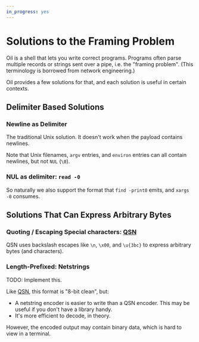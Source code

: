 ```yaml
---
in_progress: yes
---
```


Solutions to the Framing Problem
================================

Oil is a shell that lets you write correct programs.  Programs often parse
multiple records or strings sent over a pipe, i.e. the "framing problem".
(This terminology is borrowed from network engineering.)

Oil provides a few solutions for that, and each solution is useful in certain
contexts.

<div id="toc">
</div>

## Delimiter Based Solutions

### Newline as Delimiter

The traditional Unix solution.  It doesn't work when the payload contains
newlines.

Note that Unix filenames, `argv` entries, and `environ` entries can all
contain newlines, but not `NUL` (`\0`).

### NUL as delimiter: `read -0`

So naturally we also support the format that `find -print0` emits, and
`xargs -0` consumes.

## Solutions That Can Express Arbitrary Bytes

### Quoting / Escaping Special characters: [QSN][]

QSN uses backslash escapes like `\n`, `\x00`, and `\u{3bc}` to express
arbitrary bytes (and characters).

### Length-Prefixed: Netstrings

TODO: Implement this.

Like [QSN][], this format is "8-bit clean", but:

- A netstring encoder is easier to write than a QSN encoder.  This may be
  useful if you don't have a library handy.
- It's more efficient to decode, in theory.

However, the encoded output may contain binary data, which is hard to view in a
terminal.

[QSN]: qsn.html

